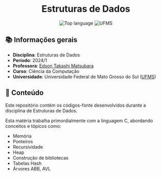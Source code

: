 <h1 align='center'>Estruturas de Dados</h1>

<p align='center'>
    <img alt="Top language" src="https://img.shields.io/github/languages/top/falcao-g/estruturas-dados">
    <img alt="UFMS" src="https://img.shields.io/badge/UFMS--blue.svg">
</p>

## 📚 Informações gerais

- **Disciplina**: Estruturas de Dados
- **Período**: 2024/1
- **Professora**: [Edson Takashi Matsubara](http://lattes.cnpq.br/1842905075999080)
- **Curso**: Ciência da Computação
- **Universidade**: Universidade Federal de Mato Grosso do Sul ([UFMS](https://www.ufms.br/))

## 📝 Conteúdo

Este repositório contém os códigos-fonte desenvolvidos durante a disciplina de Estruturas de Dados.

Esta matéria trabalha primordialmente com a linguagem C, abordando conceitos e tópicos como:

- Memória
- Ponteiros
- Recursividade
- Heap
- Construção de bibliotecas
- Tabelas Hash
- Árvores ABB, AVL
